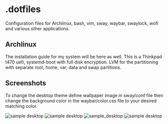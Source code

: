 # .dotfiles

Configuration files for Archlinux, bash, vim, sway,
waybar, swaylock, wofi and various other applications. 

## Archlinux

The installation guide for my system will be here as well. This is a Thinkpad t470
uefi, systemd-boot with full disk encryption. LVM for the partitioning with 
separate root, home, var, data and swap partitions.

## Screenshots

To change the desktop theme define wallpaper image in sway/conf file then change 
the background color in the waybar/color.css file
to your desired matching color.

![sample desktop](https://github.com/tim3dman/.dotfiles/blob/main/Screenshots/screenshot_2021-10-27_06-43-42_519959447.png)
![sample desktop](https://github.com/tim3dman/.dotfiles/blob/main/Screenshots/screenshot_2021-10-27_06-40-20_483919216.png)
![sample_desktop](https://github.com/tim3dman/.dotfiles/blob/main/Screenshots/screenshot_2021-10-27_06-52-49_373290538.png)
![sample desktop](https://github.com/tim3dman/.dotfiles/blob/main/Screenshots/screenshot_2021-10-27_06-50-50_028078689.png)
